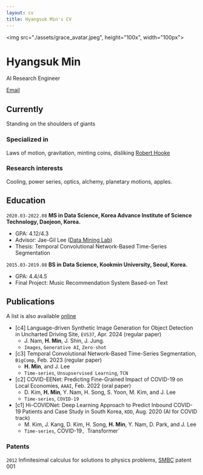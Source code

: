 ```yaml
---
layout: cv
title: Hyangsuk Min's CV
---
```

<img src="./assets/grace_avatar.jpeg", height="100x", width="100px">

# Hyangsuk Min


AI Research Engineer

<div id="webaddress">
<a href="hyangsukmin@email.com">Email</a>
</div>


## Currently

Standing on the shoulders of giants

### Specialized in

Laws of motion, gravitation, minting coins, disliking [Robert Hooke](http://en.wikipedia.org/wiki/Robert_Hooke)


### Research interests

Cooling, power series, optics, alchemy, planetary motions, apples.


## Education
`2020.03-2022.08` __MS in Data Science, Korea Advance Institute of Science Technology, Daejeon, Korea.__
- GPA: 4.12/4.3
- Advisor: Jae-Gil Lee (<a href="https://kaistdmlab.org">Data Mining Lab</a>)
- Thesis: Temporal Convolutional Network-Based Time-Series Segmentation

`2015.03-2019.08` __BS in Data Science, Kookmin University, Seoul, Korea.__
  - GPA: 4.4/4.5
  - Final Project: Music Recommendation System Based-on Text

## Publications
A list is also available [online](http://scholar.google.co.uk/citations?user=U24LXHAAAAAJ)

- [c4] Language-driven Synthetic Image Generation for Object Detection in Uncharted Driving Site, `EVS37`, Apr. 2024 (regular paper)
  - J. Nam, **H. Min**, J. Shin, J. Jung.
  - `Images`, `Generative AI`, `Zero-shot`
- [c3] Temporal Convolutional Network-Based Time-Series Segmentation, `BigComp`, Feb. 2023 (regular paper)
  - **H. Min**, and J. Lee
  - `Time-series`, `Unsupservised Learning`, `TCN`
- [c2] COVID-EENet: Predicting Fine-Grained Impact of COVID-19 on Local Economies, `AAAI`, Feb. 2022 (oral paper)
  - D. Kim, **H. Min**, Y. Nam, H. Song, S. Yoon, M. Kim, and J. Lee
  - `Time-series`, `COVID-19`
- [c1] Hi-COVIDNet: Deep Learning Approach to Predict Inbound COVID-19 Patients and Case Study in South Korea, `KDD`, Aug. 2020 (AI for COVID track)
  - M. Kim, J. Kang, D. Kim, H. Song, **H. Min**, Y. Nam, D. Park, and J. Lee
  - `Time-series`, COVID-19`, `Transformer`

### Patents

`2012`
Infinitesimal calculus for solutions to physics problems, [SMBC](http://www.techdirt.com/articles/20121011/09312820678/if-patents-had-been-around-time-newton.shtml) patent 001


<!-- ### Footer

Last updated: May 2024 -->



